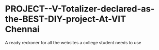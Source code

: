 # PROJECT--V-Totalizer-declared-as-the-BEST-DIY-project-At-VIT Chennai
A ready reckoner for all the websites a college student needs to use
